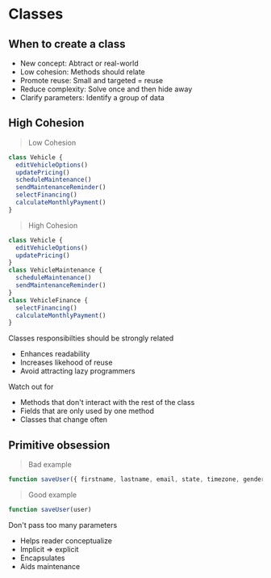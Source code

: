 # Classes

## When to create a class

* New concept: Abtract or real-world
* Low cohesion: Methods should relate
* Promote reuse: Small and targeted = reuse
* Reduce complexity: Solve once and then hide away
* Clarify parameters: Identify a group of data

## High Cohesion

> Low Cohesion

```javascript 
class Vehicle {
  editVehicleOptions()
  updatePricing()
  scheduleMaintenance()
  sendMaintenanceReminder()
  selectFinancing()
  calculateMonthlyPayment()
}
```

> High Cohesion

```javascript 
class Vehicle {
  editVehicleOptions()
  updatePricing()
}
class VehicleMaintenance {
  scheduleMaintenance()
  sendMaintenanceReminder()
}
class VehicleFinance {
  selectFinancing()
  calculateMonthlyPayment()
}
```

Classes responsibilties should be strongly related

* Enhances readability
* Increases likehood of reuse
* Avoid attracting lazy programmers

Watch out for

* Methods that don't interact with the rest of the class
* Fields that are only used by one method
* Classes that change often

## Primitive obsession

> Bad example

```javascript
function saveUser({ firstname, lastname, email, state, timezone, gender })
```

> Good example

```javascript
function saveUser(user)
```

Don't pass too many parameters

* Helps reader conceptualize
* Implicit => explicit
* Encapsulates
* Aids maintenance
